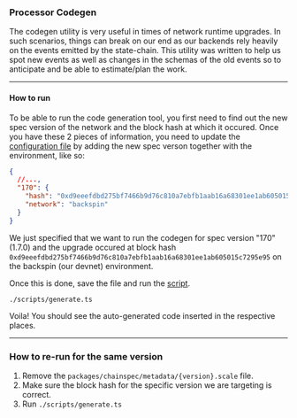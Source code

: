 ### Processor Codegen

The codegen utility is very useful in times of network runtime upgrades.
In such scenarios, things can break on our end as our backends rely heavily on the events
emitted by the state-chain.
This utility was written to help us spot new events as well as changes in the schemas of the old events so to anticipate and be able to estimate/plan the work.

---

#### How to run

To be able to run the code generation tool, you first need to find out the new spec version of the network and the block hash at which it occured. Once you have these 2 pieces of information, you need to update the [configuration file](../chainspec/metadata/specVersion.json) by adding the new spec verson together with the environment, like so:

```json
{
  //...,
  "170": {
    "hash": "0xd9eeefdbd275bf7466b9d76c810a7ebfb1aab16a68301ee1ab605015c7295e95",
    "network": "backspin"
  }
}
```

We just specified that we want to run the codegen for spec version "170" (1.7.0) and the upgrade occured at block hash `0xd9eeefdbd275bf7466b9d76c810a7ebfb1aab16a68301ee1ab605015c7295e95` on the backspin (our devnet) environment.

Once this is done, save the file and run the [script](./scripts/generate.ts).

```
./scripts/generate.ts
```

Voila! You should see the auto-generated code inserted in the respective places.

---

### How to re-run for the same version

1. Remove the `packages/chainspec/metadata/{version}.scale` file.
2. Make sure the block hash for the specific version we are targeting is correct.
3. Run `./scripts/generate.ts`
